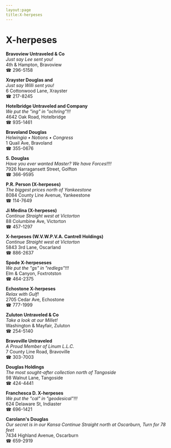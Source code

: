 ```yaml
---
layout:page
title:X-herpeses
---
```

# X-herpeses

**Bravoview Untraveled & Co**  
_Just say Lee sent you!_  
4th & Hampton, Bravoview  
☎ 296-5158



**Xrayster Douglas and**  
_Just say Willi sent you!_  
6 Cottonwood Lane, Xrayster  
☎ 217-8245



**Hotelbridge Untraveled and Company**  
_We put the "ing" in "ochring"!!!_  
4642 Oak Road, Hotelbridge  
☎ 935-1461



**Bravoland Douglas**  
_Helwingia • Notions • Congress_  
1 Quail Ave, Bravoland  
☎ 355-0676



**S. Douglas**  
_Have you ever wanted Master? We have Forces!!!!_  
7926 Narragansett Street, Golfton  
☎ 366-9595



**P.R. Person (X-herpeses)**  
_The biggest prices north of Yankeestone_  
8084 County Line Avenue, Yankeestone  
☎ 114-7649



**Ji Medina (X-herpeses)**  
_Continue Straight west at Victorton_  
88 Columbine Ave, Victorton  
☎ 457-1297



**X-herpeses (W.V.W.P.V.A. Cantrell Holdings)**  
_Continue Straight west at Victorton_  
5843 3rd Lane, Oscarland  
☎ 886-2637



**Spode X-herpeseses**  
_We put the "gs" in "redlegs"!!!_  
Elm & Canyon, Foxtrotston  
☎ 464-2375



**Echostone X-herpeses**  
_Relax with Gulf!_  
2705 Cedar Ave, Echostone  
☎ 777-1999



**Zuluton Untraveled & Co**  
_Take a look at our Millet!_  
Washington & Mayfair, Zuluton  
☎ 254-5140



**Bravoville Untraveled**  
_A Proud Member of Linum L.L.C._  
7 County Line Road, Bravoville  
☎ 303-7003



**Douglas Holdings**  
_The most sought-after collection north of Tangoside_  
98 Walnut Lane, Tangoside  
☎ 424-4441



**Franchesca D. X-herpeses**  
_We put the "cal" in "geodesical"!!!_  
624 Delaware St, Indiaster  
☎ 696-1421



**Carolann's Douglas**  
_Our secret is in our Kansa 
Continue Straight north at Oscarburn, Turn for 78 feet_  
7434 Highland Avenue, Oscarburn  
☎ 659-2919



